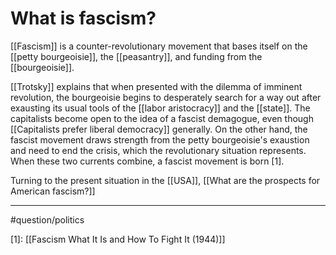 # What is fascism?
[[Fascism]] is a counter-revolutionary movement that bases itself on the [[petty bourgeoisie]], the [[peasantry]], and funding from the [[bourgeoisie]]. 

[[Trotsky]] explains that when presented with the dilemma of imminent revolution, the bourgeoisie begins to desperately search for a way out after exausting its usual tools of the [[labor aristocracy]] and the [[state]]. The capitalists become open to the idea of a fascist demagogue, even though [[Capitalists prefer liberal democracy]] generally. On the other hand, the fascist movement draws strength from the petty bourgeoisie's exaustion and need to end the crisis, which the revolutionary situation represents. When these two currents combine, a fascist movement is born [1]. 

Turning to the present situation in the [[USA]], [[What are the prospects for American fascism?]]

---
#question/politics

[1]: [[Fascism What It Is and How To Fight It (1944)]]